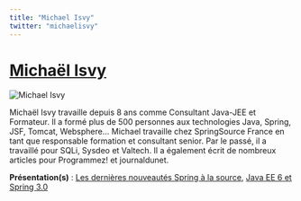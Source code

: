 ```yaml
---
title: "Michael Isvy"
twitter: "michaelisvy"
---
```


# [Michaël Isvy](/xwiki/wiki/oldversion/view/Speaker/IsvyMichael)

![Michael
Isvy](/xwiki/wiki/oldversion/download/Speaker/IsvyMichael/michaelisvy.jpg)

Michaël Isvy travaille depuis 8 ans comme Consultant Java-JEE et
Formateur. Il a formé plus de 500 personnes aux technologies Java,
Spring, JSF, Tomcat, Websphere... Michael travaille chez SpringSource
France en tant que responsable formation et consultant senior. Par le
passé, il a travaillé pour SQLi, Sysdeo et Valtech. Il a également écrit
de nombreux articles pour Programmez! et journaldunet. 

**Présentation(s)** : [Les dernières nouveautés Spring à la
source](/xwiki/wiki/oldversion/view/Meeting/20080610), [Java EE 6 et
Spring 3.0](/xwiki/wiki/oldversion/view/Meeting/20091208)
